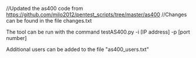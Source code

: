 //Updated the as400 code from https://github.com/milo2012/pentest_scripts/tree/master/as400
//Changes can be found in the file changes.txt

The tool can be run with the command
testAS400.py -i [IP address] -p [port number]

Additional users can be added to the file "as400_users.txt"
